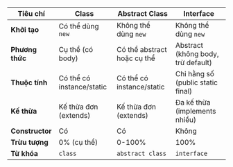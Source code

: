 | Tiêu chí         | Class                     | Abstract Class              | Interface                            |
| ---------------  | ------------------------- | --------------------------- | ---------------------------------- |
| **Khởi tạo**     | Có thể dùng `new`         | Không thể dùng `new`        | Không thể dùng `new`               |
| **Phương thức** | Cụ thể (có body)          | Có thể abstract hoặc cụ thể | Abstract (không body, trừ default) |
| **Thuộc tính**  | Có thể có instance/static | Có thể có instance/static   | Chỉ hằng số (public static final)  |
| **Kế thừa**     | Kế thừa đơn (extends)     | Kế thừa đơn (extends)       | Đa kế thừa (implements nhiều)      |
| **Constructor** | Có                        | Có                          | Không                              |
| **Trừu tượng**  | 0% (cụ thể)               | 0-100%                      | 100%                               |
| **Từ khóa**     | `class`                   | `abstract class`            | `interface`                        |
